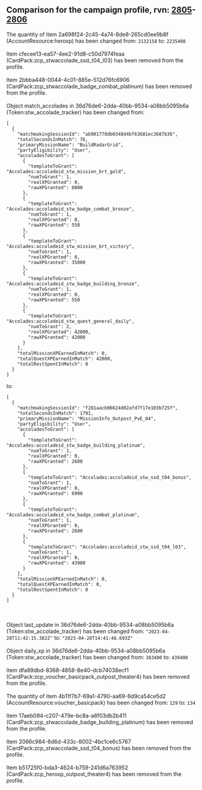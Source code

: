 ## Comparison for the campaign profile, rvn: [2805](https://github.com/PRO100KatYT/FortniteProfileRevisions/tree/main/profiles/campaign/2805%20campaign.json)-[2806](https://github.com/PRO100KatYT/FortniteProfileRevisions/tree/main/profiles/campaign/2806%20campaign.json)

The quantity of item 2a698f24-2c45-4a74-8de8-265cd0ee9b8f (AccountResource:heroxp) has been changed from: `2132158` to: `2235408`
<br><br>
Item cfecee13-ea57-4ee2-91d8-c50d7974feaa (CardPack:zcp_stwaccolade_ssd_t04_l03) has been removed from the profile.
<br><br>
Item 2bbba448-0044-4c01-885e-512d76fc6906 (CardPack:zcp_stwaccolade_badge_combat_platinum) has been removed from the profile.
<br><br>
Object match_accolades in 36d76de6-2dda-40bb-9534-a08bb5095b6a (Token:stw_accolade_tracker) has been changed from:

```
[
  {
    "matchmakingSessionId": "ab901770db0348d4bf63681ec3687b36",
    "totalSecondsInMatch": 76,
    "primaryMissionName": "BuildRadarGrid",
    "partyEligibility": "User",
    "accoladesToGrant": [
      {
        "templateToGrant": "Accolades:accoladeid_stw_mission_brt_gold",
        "numToGrant": 1,
        "realXPGranted": 0,
        "rawXPGranted": 8000
      },
      {
        "templateToGrant": "Accolades:accoladeid_stw_badge_combat_bronze",
        "numToGrant": 1,
        "realXPGranted": 0,
        "rawXPGranted": 550
      },
      {
        "templateToGrant": "Accolades:accoladeid_stw_mission_brt_victory",
        "numToGrant": 1,
        "realXPGranted": 0,
        "rawXPGranted": 35000
      },
      {
        "templateToGrant": "Accolades:accoladeid_stw_badge_building_bronze",
        "numToGrant": 1,
        "realXPGranted": 0,
        "rawXPGranted": 550
      },
      {
        "templateToGrant": "Accolades:accoladeid_stw_quest_general_daily",
        "numToGrant": 2,
        "realXPGranted": 42000,
        "rawXPGranted": 42000
      }
    ],
    "totalMissionXPEarnedInMatch": 0,
    "totalQuestXPEarnedInMatch": 42000,
    "totalRestSpentInMatch": 0
  }
]
```

to:

```
[
  {
    "matchmakingSessionId": "f281aacb06624d02afd7f17e103b725f",
    "totalSecondsInMatch": 1791,
    "primaryMissionName": "MissionInfo_Outpost_PvE_04",
    "partyEligibility": "User",
    "accoladesToGrant": [
      {
        "templateToGrant": "Accolades:accoladeid_stw_badge_building_platinum",
        "numToGrant": 1,
        "realXPGranted": 0,
        "rawXPGranted": 2600
      },
      {
        "templateToGrant": "Accolades:accoladeid_stw_ssd_t04_bonus",
        "numToGrant": 1,
        "realXPGranted": 0,
        "rawXPGranted": 6900
      },
      {
        "templateToGrant": "Accolades:accoladeid_stw_badge_combat_platinum",
        "numToGrant": 1,
        "realXPGranted": 0,
        "rawXPGranted": 2600
      },
      {
        "templateToGrant": "Accolades:accoladeid_stw_ssd_t04_l03",
        "numToGrant": 1,
        "realXPGranted": 0,
        "rawXPGranted": 43900
      }
    ],
    "totalMissionXPEarnedInMatch": 0,
    "totalQuestXPEarnedInMatch": 0,
    "totalRestSpentInMatch": 0
  }
]
```

<br><br>
Object last_update in 36d76de6-2dda-40bb-9534-a08bb5095b6a (Token:stw_accolade_tracker) has been changed from: `"2023-04-28T11:42:15.382Z"` to: `"2023-04-28T14:41:46.693Z"`
<br><br>
Object daily_xp in 36d76de6-2dda-40bb-9534-a08bb5095b6a (Token:stw_accolade_tracker) has been changed from: `383400` to: `439400`
<br><br>
Item dfa89dbd-8368-4858-8e40-dcb74038ecf1 (CardPack:zcp_voucher_basicpack_outpost_theater4) has been removed from the profile.
<br><br>
The quantity of item 4b11f7b7-69a1-4790-aa69-6d9ca54ce5d2 (AccountResource:voucher_basicpack) has been changed from: `129` to: `134`
<br><br>
Item 17aeb094-c207-479e-bc8a-a8f03db2b411 (CardPack:zcp_stwaccolade_badge_building_platinum) has been removed from the profile.
<br><br>
Item 2066c984-8d6d-433c-8002-4bc1ce6c5767 (CardPack:zcp_stwaccolade_ssd_t04_bonus) has been removed from the profile.
<br><br>
Item b51725f0-bda3-4624-b759-241d6a763952 (CardPack:zcp_heroxp_outpost_theater4) has been removed from the profile.
<br><br>
